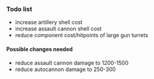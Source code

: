 ### Todo list
- increase artillery shell cost
- increase assault cannon shell cost
- reduce component cost/hitpoints of large gun turrets

#### Possible changes needed
- reduce assault cannon damage to 1200-1500
- reduce autocannon damage to 250-300